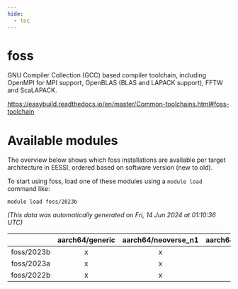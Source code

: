 ```yaml
---
hide:
  - toc
---
```


foss
====


GNU Compiler Collection (GCC) based compiler toolchain, including OpenMPI for MPI support, OpenBLAS (BLAS and LAPACK support), FFTW and ScaLAPACK.

https://easybuild.readthedocs.io/en/master/Common-toolchains.html#foss-toolchain
# Available modules


The overview below shows which foss installations are available per target architecture in EESSI, ordered based on software version (new to old).

To start using foss, load one of these modules using a `module load` command like:

```shell
module load foss/2023b
```

*(This data was automatically generated on Fri, 14 Jun 2024 at 01:10:36 UTC)*  

| |aarch64/generic|aarch64/neoverse_n1|aarch64/neoverse_v1|x86_64/generic|x86_64/amd/zen2|x86_64/amd/zen3|x86_64/intel/haswell|x86_64/intel/skylake_avx512|
| :---: | :---: | :---: | :---: | :---: | :---: | :---: | :---: | :---: |
|foss/2023b|x|x|x|x|x|x|x|x|
|foss/2023a|x|x|x|x|x|x|x|x|
|foss/2022b|x|x|x|x|x|x|x|x|
